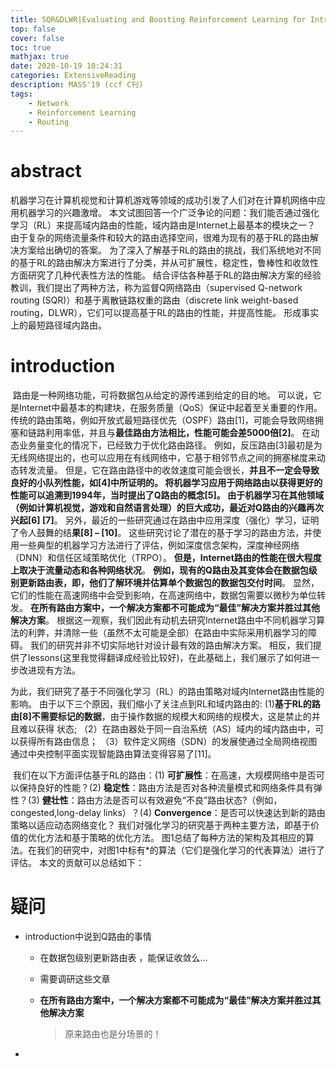 ```yaml
---
title: SQR&DLWR|Evaluating and Boosting Reinforcement Learning for Intra-domain Routing
top: false
cover: false
toc: true
mathjax: true
date: 2020-10-19 10:24:31
categories: ExtensiveReading
description: MASS'19 (ccf C刊)  
tags:
    - Network
    - Reinforcement Learning
    - Routing
---
```




# abstract

​	机器学习在计算机视觉和计算机游戏等领域的成功引发了人们对在计算机网络中应用机器学习的兴趣激增。 本文试图回答一个广泛争论的问题：我们能否通过强化学习（RL）来提高域内路由的性能，域内路由是Internet上最基本的模块之一？ 由于复杂的网络流量条件和较大的路由选择空间，很难为现有的基于RL的路由解决方案给出确切的答案。 为了深入了解基于RL的路由的挑战，我们系统地对不同的基于RL的路由解决方案进行了分类，并从可扩展性，稳定性，鲁棒性和收敛性方面研究了几种代表性方法的性能。 结合评估各种基于RL的路由解决方案的经验教训，我们提出了两种方法，称为监督Q网络路由（supervised Q-network routing (SQR)）和基于离散链路权重的路由（discrete link weight-based routing，DLWR），它们可以提高基于RL的路由的性能，并提高性能。 形成事实上的最短路径域内路由。



# introduction

​	路由是一种网络功能，可将数据包从给定的源传递到给定的目的地。 可以说，它是Internet中最基本的构建块，在服务质量（QoS）保证中起着至关重要的作用。 传统的路由策略，例如开放式最短路径优先（OSPF）路由[1]，可能会导致网络拥塞和链路利用率低，并且与**最佳路由方法相比，性能可能会差5000倍[2]**。 在动态业务量变化的情况下，已经致力于优化路由路径。 例如，反压路由[3]最初是为无线网络提出的，也可以应用在有线网络中，它基于相邻节点之间的拥塞梯度来动态转发流量。 但是，它在路由路径中的收敛速度可能会很长，**并且不一定会导致良好的小队列性能，如[4]**中所证明的。 将机器学习应用于网络路由以获得更好的性能可以追溯到1994年，**当时提出了Q路由的概念[5]。** 由于机器学习在其他领域（例如计算机视觉，游戏和自然语言处理）的巨大成功，最近对Q路由的兴趣再**次兴起[6] [7]**。 另外，最近的一些研究通过在路由中应用深度（强化）学习，证明了令人鼓舞的结**果[8] – [10]**。 这些研究讨论了潜在的基于学习的路由方法，并使用一些典型的机器学习方法进行了评估，例如深度信念架构，深度神经网络（DNN）和信任区域策略优化（TRPO）。 **但是，Internet路由的性能在很大程度上取决于流量动态和各种网络状况**。 **例如，现有的Q路由及其变体会在数据包级别更新路由表，即，他们了解环境并估算单个数据包的数据包交付时间**。 显然，它们的性能在高速网络中会受到影响，在高速网络中，数据包需要以微秒为单位转发。 **在所有路由方案中，一个解决方案都不可能成为“最佳”解决方案并胜过其他解决方案**。 根据这一观察，我们因此有动机去研究Internet路由中不同机器学习算法的利弊，并清除一些（虽然不太可能是全部）在路由中实际采用机器学习的障碍。 我们的研究并非不切实际地针对设计最有效的路由解决方案。 相反，我们提供了lessons(这里我觉得翻译成经验比较好)，在此基础上，我们展示了如何进一步改进现有方法。 

​	为此，我们研究了基于不同强化学习（RL）的路由策略对域内Internet路由性能的影响。 由于以下三个原因，我们缩小了关注点到RL和域内路由的: (1)**基于RL的路由[8]不需要标记的数据**，由于操作数据的规模大和网络的规模大，这是禁止的并且难以获得 状态;  （2）在路由器处于同一自治系统（AS）域内的域内路由中，可以获得所有路由信息；  （3）软件定义网络（SDN）的发展使通过全局网络视图通过中央控制平面实现智能路由算法变得容易了[11]。



​	我们在以下方面评估基于RL的路由：(1) **可扩展性**：在高速，大规模网络中是否可以保持良好的性能？(2) **稳定性**：路由方法是否对各种流量模式和网络条件具有弹性？(3) **健壮性**：路由方法是否可以有效避免“不良”路由状态?（例如，congested,long-delay links）？(4) **Convergence**：是否可以快速达到新的路由策略以适应动态网络变化？ 我们对强化学习的研究基于两种主要方法，即基于价值的优化方法和基于策略的优化方法。 图1总结了每种方法的架构及其相应的算法。在我们的研究中，对图1中标有*的算法（它们是强化学习的代表算法）进行了评估。 本文的贡献可以总结如下：





# 疑问

* introduction中说到Q路由的事情

  * 在数据包级别更新路由表 ，能保证收敛么...

  * 需要调研这些文章

  * **在所有路由方案中，一个解决方案都不可能成为“最佳”解决方案并胜过其他解决方案**

    > 原来路由也是分场景的！

* 